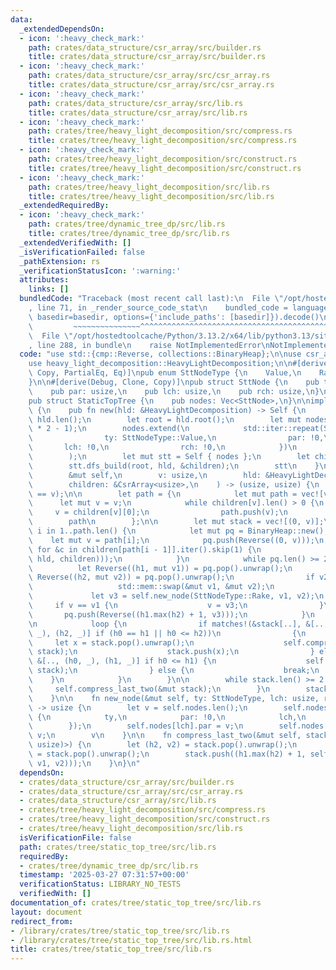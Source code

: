 ```yaml
---
data:
  _extendedDependsOn:
  - icon: ':heavy_check_mark:'
    path: crates/data_structure/csr_array/src/builder.rs
    title: crates/data_structure/csr_array/src/builder.rs
  - icon: ':heavy_check_mark:'
    path: crates/data_structure/csr_array/src/csr_array.rs
    title: crates/data_structure/csr_array/src/csr_array.rs
  - icon: ':heavy_check_mark:'
    path: crates/data_structure/csr_array/src/lib.rs
    title: crates/data_structure/csr_array/src/lib.rs
  - icon: ':heavy_check_mark:'
    path: crates/tree/heavy_light_decomposition/src/compress.rs
    title: crates/tree/heavy_light_decomposition/src/compress.rs
  - icon: ':heavy_check_mark:'
    path: crates/tree/heavy_light_decomposition/src/construct.rs
    title: crates/tree/heavy_light_decomposition/src/construct.rs
  - icon: ':heavy_check_mark:'
    path: crates/tree/heavy_light_decomposition/src/lib.rs
    title: crates/tree/heavy_light_decomposition/src/lib.rs
  _extendedRequiredBy:
  - icon: ':heavy_check_mark:'
    path: crates/tree/dynamic_tree_dp/src/lib.rs
    title: crates/tree/dynamic_tree_dp/src/lib.rs
  _extendedVerifiedWith: []
  _isVerificationFailed: false
  _pathExtension: rs
  _verificationStatusIcon: ':warning:'
  attributes:
    links: []
  bundledCode: "Traceback (most recent call last):\n  File \"/opt/hostedtoolcache/Python/3.13.2/x64/lib/python3.13/site-packages/onlinejudge_verify/documentation/build.py\"\
    , line 71, in _render_source_code_stat\n    bundled_code = language.bundle(stat.path,\
    \ basedir=basedir, options={'include_paths': [basedir]}).decode()\n          \
    \         ~~~~~~~~~~~~~~~^^^^^^^^^^^^^^^^^^^^^^^^^^^^^^^^^^^^^^^^^^^^^^^^^^^^^^^^^^^^^^^^^^\n\
    \  File \"/opt/hostedtoolcache/Python/3.13.2/x64/lib/python3.13/site-packages/onlinejudge_verify/languages/rust.py\"\
    , line 288, in bundle\n    raise NotImplementedError\nNotImplementedError\n"
  code: "use std::{cmp::Reverse, collections::BinaryHeap};\n\nuse csr_array::CsrArray;\n\
    use heavy_light_decomposition::HeavyLightDecomposition;\n\n#[derive(Debug, Clone,\
    \ Copy, PartialEq, Eq)]\npub enum SttNodeType {\n    Value,\n    Rake,\n    Compress,\n\
    }\n\n#[derive(Debug, Clone, Copy)]\npub struct SttNode {\n    pub ty: SttNodeType,\n\
    \    pub par: usize,\n    pub lch: usize,\n    pub rch: usize,\n}\n\n#[derive(Clone)]\n\
    pub struct StaticTopTree {\n    pub nodes: Vec<SttNode>,\n}\n\nimpl StaticTopTree\
    \ {\n    pub fn new(hld: &HeavyLightDecomposition) -> Self {\n        let n =\
    \ hld.len();\n        let root = hld.root();\n        let mut nodes = Vec::with_capacity(n\
    \ * 2 - 1);\n        nodes.extend(\n            std::iter::repeat(SttNode {\n\
    \                ty: SttNodeType::Value,\n                par: !0,\n         \
    \       lch: !0,\n                rch: !0,\n            })\n            .take(n),\n\
    \        );\n        let mut stt = Self { nodes };\n        let children = hld.children();\n\
    \        stt.dfs_build(root, hld, &children);\n        stt\n    }\n\n    fn dfs_build(\n\
    \        &mut self,\n        v: usize,\n        hld: &HeavyLightDecomposition,\n\
    \        children: &CsrArray<usize>,\n    ) -> (usize, usize) {\n        assert!(hld.head(v)\
    \ == v);\n\n        let path = {\n            let mut path = vec![v];\n      \
    \      let mut v = v;\n            while children[v].len() > 0 {\n           \
    \     v = children[v][0];\n                path.push(v);\n            }\n    \
    \        path\n        };\n\n        let mut stack = vec![(0, v)];\n        for\
    \ i in 1..path.len() {\n            let mut pq = BinaryHeap::new();\n        \
    \    let mut v = path[i];\n            pq.push(Reverse((0, v)));\n           \
    \ for &c in children[path[i - 1]].iter().skip(1) {\n                pq.push(Reverse(self.dfs_build(c,\
    \ hld, children)));\n            }\n            while pq.len() >= 2 {\n      \
    \          let Reverse((h1, mut v1)) = pq.pop().unwrap();\n                let\
    \ Reverse((h2, mut v2)) = pq.pop().unwrap();\n                if v2 == v {\n \
    \                   std::mem::swap(&mut v1, &mut v2);\n                }\n   \
    \             let v3 = self.new_node(SttNodeType::Rake, v1, v2);\n           \
    \     if v == v1 {\n                    v = v3;\n                }\n         \
    \       pq.push(Reverse((h1.max(h2) + 1, v3)));\n            }\n            stack.push(pq.pop().unwrap().0);\n\
    \n            loop {\n                if matches!(&stack[..], &[.., (h0, _), (h1,\
    \ _), (h2, _)] if (h0 == h1 || h0 <= h2))\n                {\n               \
    \     let x = stack.pop().unwrap();\n                    self.compress_last_two(&mut\
    \ stack);\n                    stack.push(x);\n                } else if matches!(&stack[..],\
    \ &[.., (h0, _), (h1, _)] if h0 <= h1) {\n                    self.compress_last_two(&mut\
    \ stack);\n                } else {\n                    break;\n            \
    \    }\n            }\n        }\n\n        while stack.len() >= 2 {\n       \
    \     self.compress_last_two(&mut stack);\n        }\n        stack.pop().unwrap()\n\
    \    }\n\n    fn new_node(&mut self, ty: SttNodeType, lch: usize, rch: usize)\
    \ -> usize {\n        let v = self.nodes.len();\n        self.nodes.push(SttNode\
    \ {\n            ty,\n            par: !0,\n            lch,\n            rch,\n\
    \        });\n        self.nodes[lch].par = v;\n        self.nodes[rch].par =\
    \ v;\n        v\n    }\n\n    fn compress_last_two(&mut self, stack: &mut Vec<(usize,\
    \ usize)>) {\n        let (h2, v2) = stack.pop().unwrap();\n        let (h1, v1)\
    \ = stack.pop().unwrap();\n        stack.push((h1.max(h2) + 1, self.new_node(SttNodeType::Compress,\
    \ v1, v2)));\n    }\n}\n"
  dependsOn:
  - crates/data_structure/csr_array/src/builder.rs
  - crates/data_structure/csr_array/src/csr_array.rs
  - crates/data_structure/csr_array/src/lib.rs
  - crates/tree/heavy_light_decomposition/src/compress.rs
  - crates/tree/heavy_light_decomposition/src/construct.rs
  - crates/tree/heavy_light_decomposition/src/lib.rs
  isVerificationFile: false
  path: crates/tree/static_top_tree/src/lib.rs
  requiredBy:
  - crates/tree/dynamic_tree_dp/src/lib.rs
  timestamp: '2025-03-27 07:31:57+00:00'
  verificationStatus: LIBRARY_NO_TESTS
  verifiedWith: []
documentation_of: crates/tree/static_top_tree/src/lib.rs
layout: document
redirect_from:
- /library/crates/tree/static_top_tree/src/lib.rs
- /library/crates/tree/static_top_tree/src/lib.rs.html
title: crates/tree/static_top_tree/src/lib.rs
---
```

